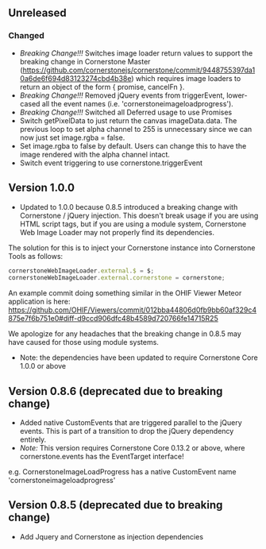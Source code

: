 ## Unreleased
### Changed

- *Breaking Change!!!* Switches image loader return values to support the breaking change in Cornerstone Master (https://github.com/cornerstonejs/cornerstone/commit/9448755397da10a6de6f694d83123274cbd4b38e) which requires image loaders to return an object of the form { promise, cancelFn }.
- *Breaking Change!!!* Removed jQuery events from triggerEvent, lower-cased all the event names (i.e. 'cornerstoneimageloadprogress').
- *Breaking Change!!!* Switched all Deferred usage to use Promises
- Switch getPixelData to just return the canvas imageData.data. The previous loop to set alpha channel to 255 is unnecessary since we can now just set image.rgba = false.
- Set image.rgba to false by default. Users can change this to have the image rendered with the alpha channel intact.
- Switch event triggering to use cornerstone.triggerEvent

## Version 1.0.0

- Updated to 1.0.0 because 0.8.5 introduced a breaking change with Cornerstone / jQuery injection. This doesn't break usage if you are using HTML script tags, but if you are using a module system, Cornerstone Web Image Loader may not properly find its dependencies.

The solution for this is to inject your Cornerstone instance into Cornerstone Tools as follows:

````javascript
cornerstoneWebImageLoader.external.$ = $;
cornerstoneWebImageLoader.external.cornerstone = cornerstone;
````

An example commit doing something similar in the OHIF Viewer Meteor application is here: https://github.com/OHIF/Viewers/commit/012bba44806d0fb9bb60af329c4875e7f6b751e0#diff-d9ccd906dfc48b4589d720766fe14715R25

We apologize for any headaches that the breaking change in 0.8.5 may have caused for those using module systems.
- Note: the dependencies have been updated to require Cornerstone Core 1.0.0 or above

## Version 0.8.6 (deprecated due to breaking change)

- Added native CustomEvents that are triggered parallel to the jQuery events. This is part of a transition to drop the jQuery dependency entirely.
- *Note:* This version requires Cornerstone Core 0.13.2 or above, where cornerstone.events has the EventTarget interface!

e.g. CornerstoneImageLoadProgress has a native CustomEvent name 'cornerstoneimageloadprogress'

## Version 0.8.5 (deprecated due to breaking change)

- Add Jquery and Cornerstone as injection dependencies